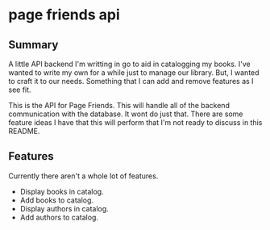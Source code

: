 # page friends api

## Summary

A little API backend I'm writting in go to aid in catalogging my books.
I've wanted to write my own for a while just to manage our library. But,
I wanted to craft it to our needs. Something that I can add and remove
features as I see fit.

This is the API for Page Friends. This will handle all of the backend
communication with the database. It wont do just that. There are some
feature ideas I have that this will perform that I'm not ready to
discuss in this README.

## Features

Currently there aren't a whole lot of features.

- Display books in catalog.
- Add books to catalog.
- Display authors in catalog.
- Add authors to catalog.
